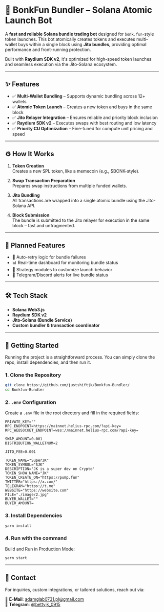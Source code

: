# 🚀 BonkFun Bundler – Solana Atomic Launch Bot

A **fast and reliable Solana bundle trading bot** designed for `bonk.fun`-style token launches. This bot atomically creates tokens and executes multi-wallet buys within a single block using **Jito bundles**, providing optimal performance and front-running protection.

Built with **Raydium SDK v2**, it's optimized for high-speed token launches and seamless execution via the Jito-Solana ecosystem.

---

## ✨ Features

- ✅ **Multi-Wallet Bundling** – Supports dynamic bundling across 12+ wallets
- ✅ **Atomic Token Launch** – Creates a new token and buys in the same block
- ✅ **Jito Relayer Integration** – Ensures reliable and priority block inclusion
- ✅ **Raydium SDK v2** – Executes swaps with best routing and low latency
- ✅ **Priority CU Optimization** – Fine-tuned for compute unit pricing and speed

---

## ⚙️ How It Works

1. **Token Creation**  
   Creates a new SPL token, like a memecoin (e.g., $BONK-style).

2. **Swap Transaction Preparation**  
   Prepares swap instructions from multiple funded wallets.

3. **Jito Bundling**  
   All transactions are wrapped into a single atomic bundle using the Jito-Solana API.

4. **Block Submission**  
   The bundle is submitted to the Jito relayer for execution in the same block – fast and unfragmented.

---

## 🧪 Planned Features

- 🔄 Auto-retry logic for bundle failures
- 📊 Real-time dashboard for monitoring bundle status
- 🎯 Strategy modules to customize launch behavior
- 📩 Telegram/Discord alerts for live bundle status

---

## 🛠 Tech Stack

- **Solana Web3.js**
- **Raydium SDK v2**
- **Jito-Solana (Bundle Service)**
- **Custom bundler & transaction coordinator**

---

## 🚀 Getting Started

Running the project is a straightforward process. You can simply clone the repo, install dependencies, and then run it.

### 1. Clone the Repository

```bash
git clone https://github.com/justshiftjk/Bonkfun-Bundler/
cd Bonkfun-Bundler
```
### 2. `.env` Configuration

Create a `.env` file in the root directory and fill in the required fields:

```env
PRIVATE_KEY=""
RPC_ENDPOINT=https://mainnet.helius-rpc.com/?api-key=
RPC_WEBSOCKET_ENDPOINT=wss://mainnet.helius-rpc.com/?api-key=

SWAP_AMOUNT=0.001             
DISTRIBUTION_WALLETNUM=2       

JITO_FEE=0.001

TOKEN_NAME="SuperJK"
TOKEN_SYMBOL="SJK"
DESCRIPTION='JK is a super dev on Crypto'
TOKEN_SHOW_NAME="JK"
TOKEN_CREATE_ON="https://pump.fun"
TWITTER="https://x.com/"
TELEGRAM="https://t.me"
WEBSITE="https://website.com"
FILE="./image/2.jpg"
BUYER_WALLET=""
BUYER_AMOUNT=
``` 

### 3. Install Dependencies

```bash
yarn install
```

### 4. Run with the command

Build and Run in Production Mode:
```bash
yarn start
```

---

## 📩 Contact  
For inquiries, custom integrations, or tailored solutions, reach out via:  

📧 **E-Mail**: [adamglab0731.pl@gmail.com](mailto:adamglab0731.pl@gmail.com)  
💬 **Telegram**: [@bettyjk_0915](https://t.me/bettyjk_0915)
